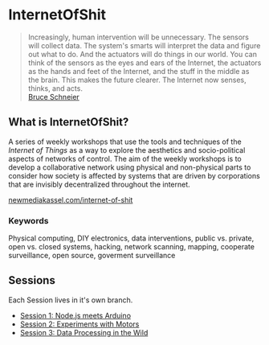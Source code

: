 # InternetOfShit

> Increasingly, human intervention will be unnecessary. The sensors will collect data. The system's smarts will interpret the data and figure out what to do. And the actuators will do things in our world. You can think of the sensors as the eyes and ears of the Internet, the actuators as the hands and feet of the Internet, and the stuff in the middle as the brain. This makes the future clearer. The Internet now senses, thinks, and acts.  
> [Bruce Schneier](https://www.schneier.com/blog/archives/2016/02/the_internet_of_1.html)


## What is InternetOfShit?

A series of weekly workshops that use the tools and techniques of the _Internet of Things_ as a way to explore the aesthetics and socio-political aspects of networks of control. The aim of the weekly workshops is to develop a collaborative network using physical and non-physical parts to consider how society is affected by systems that are driven by corporations that are invisibly decentralized throughout the internet.

[newmediakassel.com/internet-of-shit](http://wwwwwwwww.newmediakassel.com/internet-of-shit)


### Keywords

Physical computing, DIY electronics, data interventions, public vs. private, open vs. closed systems, hacking, network scanning, mapping, cooperate surveillance, open source, goverment surveillance


## Sessions

Each Session lives in it's own branch.

- [Session 1: Node.js meets Arduino](../../tree/session-01)
- [Session 2: Experiments with Motors](../../tree/session-02)
- [Session 3: Data Processing in the Wild](../../tree/session-03)
